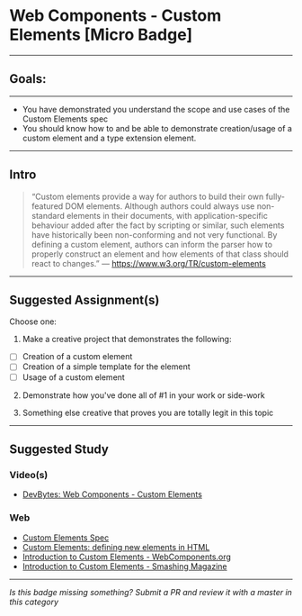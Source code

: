 # Web Components - Custom Elements [Micro Badge]

------

## Goals:

------

- You have demonstrated you understand the scope and use cases of the Custom Elements spec
- You should know how to and be able to demonstrate creation/usage of a custom element and a type extension element.

-----

## Intro

> “Custom elements provide a way for authors to build their own fully-featured DOM elements. Although authors could always use non-standard elements in their documents, with application-specific behaviour added after the fact by scripting or similar, such elements have historically been non-conforming and not very functional. By defining a custom element, authors can inform the parser how to properly construct an element and how elements of that class should react to changes.” ― https://www.w3.org/TR/custom-elements

-----

## Suggested Assignment(s)

Choose one:

1) Make a creative project that demonstrates the following:
- [ ] Creation of a custom element
- [ ] Creation of a simple template for the element
- [ ] Usage of a custom element

2) Demonstrate how you've done all of #1 in your work or side-work

3) Something else creative that proves you are totally legit in this topic


---------------

## Suggested Study

### Video(s)
- [DevBytes: Web Components - Custom Elements](https://www.youtube.com/watch?v=iVJA-lGkEFw)

### Web
- [Custom Elements Spec](https://w3c.github.io/webcomponents/spec/custom/)
- [Custom Elements: defining new elements in HTML](http://www.html5rocks.com/en/tutorials/webcomponents/customelements/)
- [Introduction to Custom Elements - WebComponents.org](http://webcomponents.org/articles/introduction-to-custom-elements/)
- [Introduction to Custom Elements - Smashing Magazine](https://www.smashingmagazine.com/2014/03/introduction-to-custom-elements/)

-----

  *Is this badge missing something? Submit a PR and review it with a master in this category*
